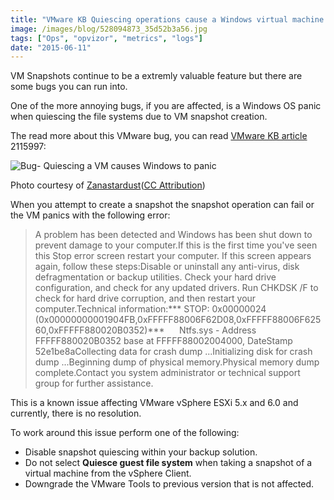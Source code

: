 ```yaml
---
title: "VMware KB Quiescing operations cause a Windows virtual machine to panic"
image: /images/blog/528094873_35d52b3a56.jpg
tags: ["Ops", "opvizor", "metrics", "logs"]
date: "2015-06-11"
---
```


VM Snapshots continue to be a extremly valuable feature but there are some bugs you can run into.

One of the more annoying bugs, if you are affected, is a Windows OS panic when quiescing the file systems due to VM snapshot creation.

The read more about this VMware bug, you can read [VMware KB article](http://kb.vmware.com/selfservice/microsites/search.do?language=en_US&cmd=displayKC&externalId=2115997 "VMware KB article 2115997") 2115997:

![Bug- Quiescing a VM causes Windows to panic](/images/blog/528094873_35d52b3a56.jpg)

Photo courtesy of [Zanastardust](https://www.flickr.com/photos/49503201503@N01/528094873/)([CC Attribution](http://creativecommons.org/licenses/by/3.0/))

When you attempt to create a snapshot the snapshot operation can fail or the VM panics with the following error:

> A problem has been detected and Windows has been shut down to prevent damage to your computer.If this is the first time you've seen this Stop error screen restart your computer. If this screen appears again, follow these steps:Disable or uninstall any anti-virus, disk defragmentation or backup utilities. Check your hard drive configuration, and check for any updated drivers. Run CHKDSK /F to check for hard drive corruption, and then restart your computer.Technical information:\*\*\* STOP: 0x00000024 (0x00000000001904FB,0xFFFFF88006F62D08,0xFFFFF88006F62560,0xFFFFF880020B0352)\*\*\*      Ntfs.sys - Address FFFFF880020B0352 base at FFFFF88002004000, DateStamp 52e1be8aCollecting data for crash dump ...Initializing disk for crash dump ...Beginning dump of physical memory.Physical memory dump complete.Contact you system administrator or technical support group for further assistance.

This is a known issue affecting VMware vSphere ESXi 5.x and 6.0 and currently, there is no resolution.

To work around this issue perform one of the following:

- Disable snapshot quiescing within your backup solution.
- Do not select **Quiesce guest file system** when taking a snapshot of a virtual machine from the vSphere Client.
- Downgrade the VMware Tools to previous version that is not affected.
